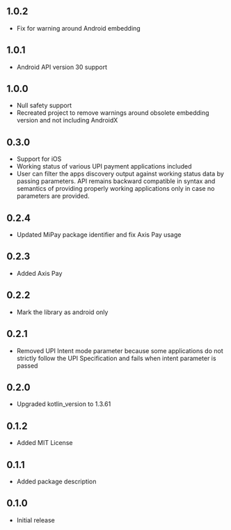 ## 1.0.2

- Fix for warning around Android embedding

## 1.0.1

- Android API version 30 support

## 1.0.0

- Null safety support
- Recreated project to remove warnings around obsolete embedding version and not including AndroidX

## 0.3.0

- Support for iOS
- Working status of various UPI payment applications included
- User can filter the apps discovery output against working status data by passing parameters. API remains backward compatible in syntax and semantics of providing properly working applications only in case no parameters are provided.

## 0.2.4

- Updated MiPay package identifier and fix Axis Pay usage

## 0.2.3

- Added Axis Pay

## 0.2.2

- Mark the library as android only

## 0.2.1

- Removed UPI Intent mode parameter because some applications do not strictly follow the UPI Specification and fails when intent parameter is passed

## 0.2.0

- Upgraded kotlin_version to 1.3.61

## 0.1.2

- Added MIT License

## 0.1.1

- Added package description

## 0.1.0

- Initial release
